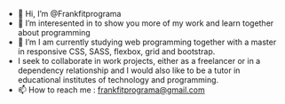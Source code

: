 - 👋 Hi, I’m @Frankfitprograma
- 👀 I’m interesented in to show you more of my work and learn together about programming
- 🌱 I’m I am currently studying web programming together with a master in responsive CSS, SASS, flexbox, grid and bootstrap.
-  I seek to collaborate in work projects, either as a freelancer or in a dependency relationship and I would also like to be a tutor in educational institutes of technology and programming.
- 📫 How to reach me : frankfitprograma@gmail.com

<!---
Frankfitprograma/Frankfitprograma is a ✨ special ✨ repository because its `README.md` (this file) appears on your GitHub profile.
You can click the Preview link to take a look at your changes.
--->
